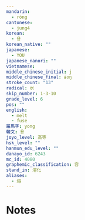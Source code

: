```yaml
---
mandarin:
  - róng
cantonese:
  - jung4
korean:
  - 용
korean_native: ""
japanese:
  - YOU
japanese_nanori: ""
vietnamese:
middle_chinese_initial: j
middle_chinese_final: ɨoŋ
stroke_count: "13"
radical: 水
skip_number: 1-3-10
grade_level: 6
pos: ""
english:
  - melt
  - fuse
羅馬字: yong
韓文: 용
joyo_level: 高等
hsk_level: ""
hanmun_edu_level: ""
danayo_id: 6243
mc_id: 4080
graphemic_classification: 容
stand_in: 溶化
aliases:
  - 熔
---
```


# Notes
